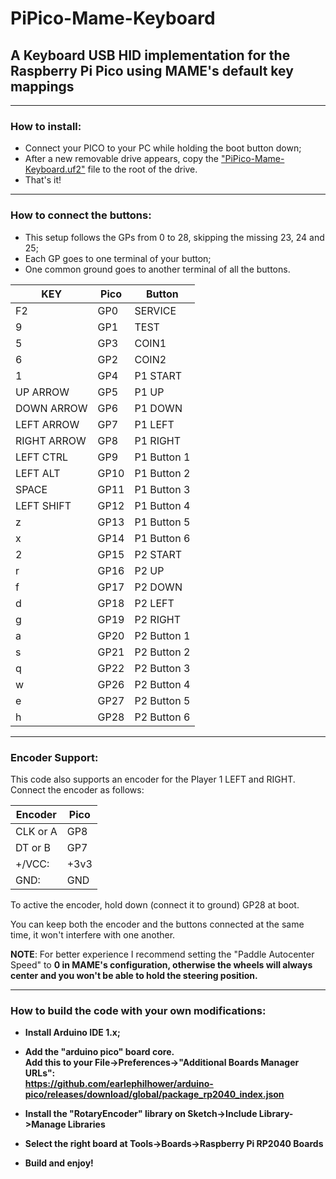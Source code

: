 # PiPico-Mame-Keyboard
## A Keyboard USB HID implementation for the Raspberry Pi Pico using MAME's default key mappings  
  
<hr>
<h3>How to install:</h3>  
  
  - Connect your PICO to your PC while holding the boot button down;
  - After a new removable drive appears, copy the ["PiPico-Mame-Keyboard.uf2"](https://github.com/ninomegadriver/PiPico-Mame-Keyboard/raw/main/PiPico-Mame-Keyboard.uf2) file to the root of the drive.
  - That's it!
  
<hr>
<h3>How to connect the buttons:</h3>
  
  - This setup follows the GPs from 0 to 28, skipping the missing 23, 24 and 25;
  - Each GP goes to one terminal of your button;
  - One common ground goes to another terminal of all the buttons.
  
<p align=center>  
  
|         KEY         | Pico | Button       |
|---------------------|------|--------------|
|  F2                 | GP0  |  SERVICE     |
|  9                  | GP1  |  TEST        |
|  5                  | GP3  |  COIN1       |
|  6                  | GP2  |  COIN2       |
|  1                  | GP4  |  P1 START    |
|  UP ARROW           | GP5  |  P1 UP       |
|  DOWN ARROW         | GP6  |  P1 DOWN     |
|  LEFT ARROW         | GP7  |  P1 LEFT     |
|  RIGHT ARROW        | GP8  |  P1 RIGHT    |
|  LEFT CTRL          | GP9  |  P1 Button 1 |
|  LEFT ALT           | GP10 |  P1 Button 2 |
|  SPACE              | GP11 |  P1 Button 3 |
|  LEFT SHIFT         | GP12 |  P1 Button 4 |
|  z                  | GP13 |  P1 Button 5 |
|  x                  | GP14 |  P1 Button 6 |
|  2                  | GP15 |  P2 START    |
|  r                  | GP16 |  P2 UP       |
|  f                  | GP17 |  P2 DOWN     |
|  d                  | GP18 |  P2 LEFT     |
|  g                  | GP19 |  P2 RIGHT    |
|  a                  | GP20 |  P2 Button 1 |
|  s                  | GP21 |  P2 Button 2 |
|  q                  | GP22 |  P2 Button 3 |
|  w                  | GP26 |  P2 Button 4 |
|  e                  | GP27 |  P2 Button 5 |
|  h                  | GP28 |  P2 Button 6 |
  
</p>  
<hr>
<h3>Encoder Support:</h3>
  
This code also supports an encoder for the Player 1 LEFT and RIGHT. Connect the encoder as follows:  
  
<p align=center> 
  
| Encoder | Pico |
|---------|------|
| CLK or A| GP8  |
| DT  or B| GP7  |
| +/VCC:  | +3v3 |
| GND:    | GND  |
  
</p>  
  
To active the encoder, hold down (connect it to ground) GP28 at boot.  
  
You can keep both the encoder and the buttons connected at the same time, it won't 
interfere with one another.    
  
<B>NOTE</B>:  For better experience I recommend setting the "Paddle Autocenter Speed" to
<B>0<B> in MAME's configuration, otherwise the wheels will always center and you won't be
able to hold the steering position.  
  
  
<hr>
<h3>How to build the code with your own modifications:</h3>  
  
  - Install Arduino IDE 1.x;
  - Add the "arduino pico" board core.  
    Add this to your File->Preferences->"Additional Boards Manager URLs":  
    https://github.com/earlephilhower/arduino-pico/releases/download/global/package_rp2040_index.json  
  
  - Install the "RotaryEncoder" library on Sketch->Include Library->Manage Libraries  
  - Select the right board at Tools->Boards->Raspberry Pi RP2040 Boards  
  - Build and enjoy!  
  
  
  